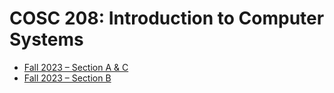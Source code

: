 # COSC 208: Introduction to Computer Systems

* [Fall 2023 – Section A & C](aaron/)
* [Fall 2023 – Section B](apthorpe/)
